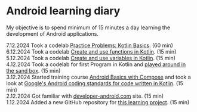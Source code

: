 # Android learning diary

My objective is to spend minimum of 15 minutes a day learning the development of Android applications.

7.12.2024 Took a codelab [Practice Problems: Kotlin Basics](https://developer.android.com/codelabs/basic-android-kotlin-compose-intro-kotlin-practice-problems). (60 min)  
6.12.2024 Took a codelab [Create and use functions in Kotlin](https://developer.android.com/codelabs/basic-android-kotlin-compose-functions). (15 min)  
5.12.2024 Took a codelab [Create and use variables in Kotlin](https://developer.android.com/codelabs/basic-android-kotlin-compose-variables). (15 min)  
4.12.2024 Took a codelab for first Program in Kotlin and [played around in the sand box](https://play.kotlinlang.org/). (15 min)  
3.12.2024 Started training course [Android Basics with Compose](https://developer.android.com/courses/android-basics-compose/course) and took a look at [Google's Android coding standards for code written in Kotlin](https://developer.android.com/kotlin/style-guide). (15 min)  
2.12.2024 Got familiar with [developer-android.com](https://developer.android.com/courses) site. (15 min)  
1.12.2024 Added a new GitHub repository for [this learning project](https://github.com/teijatestaaja/learning-android). (15 min)